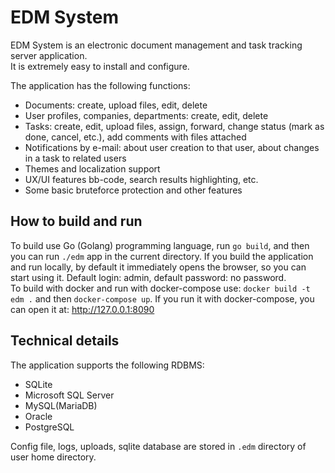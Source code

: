# EDM System

EDM System is an electronic document management and task tracking server application.  
It is extremely easy to install and configure.

The application has the following functions:
* Documents: create, upload files, edit, delete
* User profiles, companies, departments: create, edit, delete
* Tasks: create, edit, upload files, assign, forward, change status (mark as done, cancel, etc.), add comments with files attached
* Notifications by e-mail: about user creation to that user, about changes in a task to related users
* Themes and localization support
* UX/UI features bb-code, search results highlighting, etc.
* Some basic bruteforce protection and other features

## How to build and run
To build use Go (Golang) programming language, run `go build`, and then you can run `./edm` app in the current directory. If you build the application and run locally, by default it immediately opens the browser, so you can start using it. Default login: admin, default password: no password.  
To build with docker and run with docker-compose use: `docker build -t edm .` and then `docker-compose up`. If you run it with docker-compose, you can open it at: http://127.0.0.1:8090

## Technical details
The application supports the following RDBMS:
* SQLite
* Microsoft SQL Server
* MySQL(MariaDB)
* Oracle
* PostgreSQL

Config file, logs, uploads, sqlite database are stored in `.edm` directory of user home directory.  
